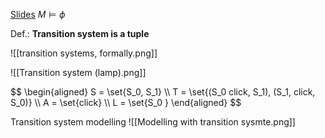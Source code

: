 [Slides](https://learn.inside.dtu.dk/d2l/le/lessons/215750/topics/866798)
$M \models \phi$

Def.: **Transition system is a tuple**

![[transition systems, formally.png]]

![[Transition system (lamp).png]]

$$
\begin{aligned}
S = \set{S_0, S_1} \\\\
T = \set{(S_0 click, S_1), (S_1, click, S_0)} \\\\
A = \set{click} \\\\
L = \set{S_0 \}
\end{aligned}
$$

Transition system modelling
![[Modelling with transition sysmte.png]]


